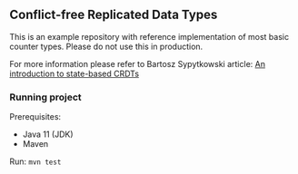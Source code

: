 ## Conflict-free Replicated Data Types

This is an example repository with reference implementation of most basic counter types.
Please do not use this in production. 

For more information please refer to Bartosz Sypytkowski article: [An introduction to state-based CRDTs](https://bartoszsypytkowski.com/the-state-of-a-state-based-crdts/?s=09)

### Running project

Prerequisites: 
* Java 11 (JDK)
* Maven

Run: `mvn test`